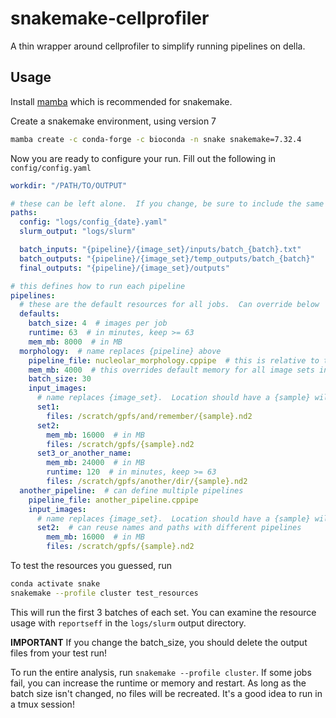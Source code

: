 # snakemake-cellprofiler

A thin wrapper around cellprofiler to simplify running pipelines on della.

## Usage

Install [mamba](https://github.com/conda-forge/miniforge?tab=readme-ov-file#install)
which is recommended for snakemake.

Create a snakemake environment, using version 7
```bash
mamba create -c conda-forge -c bioconda -n snake snakemake=7.32.4
```

Now you are ready to configure your run.  Fill out the following in `config/config.yaml`
```yaml
workdir: "/PATH/TO/OUTPUT"

# these can be left alone.  If you change, be sure to include the same wildcards
paths:
  config: "logs/config_{date}.yaml"
  slurm_output: "logs/slurm"

  batch_inputs: "{pipeline}/{image_set}/inputs/batch_{batch}.txt"
  batch_outputs: "{pipeline}/{image_set}/temp_outputs/batch_{batch}"
  final_outputs: "{pipeline}/{image_set}/outputs"

# this defines how to run each pipeline
pipelines:
  # these are the default resources for all jobs.  Can override below
  defaults:
    batch_size: 4  # images per job
    runtime: 63  # in minutes, keep >= 63
    mem_mb: 8000  # in MB
  morphology:  # name replaces {pipeline} above
    pipeline_file: nucleolar_morphology.cppipe  # this is relative to the working directory
    mem_mb: 4000  # this overrides default memory for all image sets in this pipeline
    batch_size: 30
    input_images:
      # name replaces {image_set}.  Location should have a {sample} wildcard
      set1:
        files: /scratch/gpfs/and/remember/{sample}.nd2
      set2:
        mem_mb: 16000  # in MB
        files: /scratch/gpfs/{sample}.nd2
      set3_or_another_name:
        mem_mb: 24000  # in MB
        runtime: 120  # in minutes, keep >= 63
        files: /scratch/gpfs/another/dir/{sample}.nd2
  another_pipeline:  # can define multiple pipelines
    pipeline_file: another_pipeline.cppipe
    input_images:
      # name replaces {image_set}.  Location should have a {sample} wildcard
      set2:  # can reuse names and paths with different pipelines
        mem_mb: 16000  # in MB
        files: /scratch/gpfs/{sample}.nd2
```

To test the resources you guessed, run
```bash
conda activate snake
snakemake --profile cluster test_resources
```
This will run the first 3 batches of each set.  You can examine the resource usage
with `reportseff` in the `logs/slurm` output directory.

**IMPORTANT** If you change the batch_size, you should delete the output files from
your test run!

To run the entire analysis, run `snakemake --profile cluster`.  If some jobs
fail, you can increase the runtime or memory and restart.  As long as the
batch size isn't changed, no files will be recreated.  It's a good idea to
run in a tmux session!

